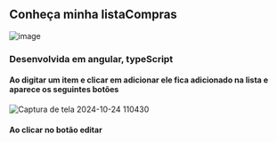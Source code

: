 ## Conheça minha listaCompras
![image](https://github.com/user-attachments/assets/33964f22-1c68-4dd8-a657-0619a0d45a09)

### Desenvolvida em angular, typeScript

#### Ao digitar um item e clicar em adicionar ele fica adicionado na lista e aparece os seguintes botões

![Captura de tela 2024-10-24 110430](https://github.com/user-attachments/assets/b134e10c-f6f1-44fb-9006-e76d6e0a103f)

#### Ao clicar no botão editar 

